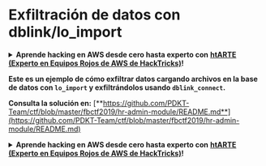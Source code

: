 # Exfiltración de datos con dblink/lo\_import

<details>

<summary><strong>Aprende hacking en AWS desde cero hasta experto con</strong> <a href="https://training.hacktricks.xyz/courses/arte"><strong>htARTE (Experto en Equipos Rojos de AWS de HackTricks)</strong></a><strong>!</strong></summary>

Otras formas de apoyar a HackTricks:

* Si deseas ver tu **empresa anunciada en HackTricks** o **descargar HackTricks en PDF** Consulta los [**PLANES DE SUSCRIPCIÓN**](https://github.com/sponsors/carlospolop)!
* Obtén la [**merchandising oficial de PEASS & HackTricks**](https://peass.creator-spring.com)
* Descubre [**La Familia PEASS**](https://opensea.io/collection/the-peass-family), nuestra colección exclusiva de [**NFTs**](https://opensea.io/collection/the-peass-family)
* **Únete al** 💬 [**grupo de Discord**](https://discord.gg/hRep4RUj7f) o al [**grupo de telegram**](https://t.me/peass) o **síguenos** en **Twitter** 🐦 [**@carlospolopm**](https://twitter.com/hacktricks_live)**.**
* **Comparte tus trucos de hacking enviando PRs a los repositorios de** [**HackTricks**](https://github.com/carlospolop/hacktricks) y [**HackTricks Cloud**](https://github.com/carlospolop/hacktricks-cloud).

</details>

**Este es un ejemplo de cómo exfiltrar datos cargando archivos en la base de datos con `lo_import` y exfiltrándolos usando `dblink_connect`.**

**Consulta la solución en:** [**https://github.com/PDKT-Team/ctf/blob/master/fbctf2019/hr-admin-module/README.md**](https://github.com/PDKT-Team/ctf/blob/master/fbctf2019/hr-admin-module/README.md)


<details>

<summary><strong>Aprende hacking en AWS desde cero hasta experto con</strong> <a href="https://training.hacktricks.xyz/courses/arte"><strong>htARTE (Experto en Equipos Rojos de AWS de HackTricks)</strong></a><strong>!</strong></summary>

Otras formas de apoyar a HackTricks:

* Si deseas ver tu **empresa anunciada en HackTricks** o **descargar HackTricks en PDF** Consulta los [**PLANES DE SUSCRIPCIÓN**](https://github.com/sponsors/carlospolop)!
* Obtén la [**merchandising oficial de PEASS & HackTricks**](https://peass.creator-spring.com)
* Descubre [**La Familia PEASS**](https://opensea.io/collection/the-peass-family), nuestra colección exclusiva de [**NFTs**](https://opensea.io/collection/the-peass-family)
* **Únete al** 💬 [**grupo de Discord**](https://discord.gg/hRep4RUj7f) o al [**grupo de telegram**](https://t.me/peass) o **síguenos** en **Twitter** 🐦 [**@carlospolopm**](https://twitter.com/hacktricks_live)**.**
* **Comparte tus trucos de hacking enviando PRs a los repositorios de** [**HackTricks**](https://github.com/carlospolop/hacktricks) y [**HackTricks Cloud**](https://github.com/carlospolop/hacktricks-cloud).

</details>
